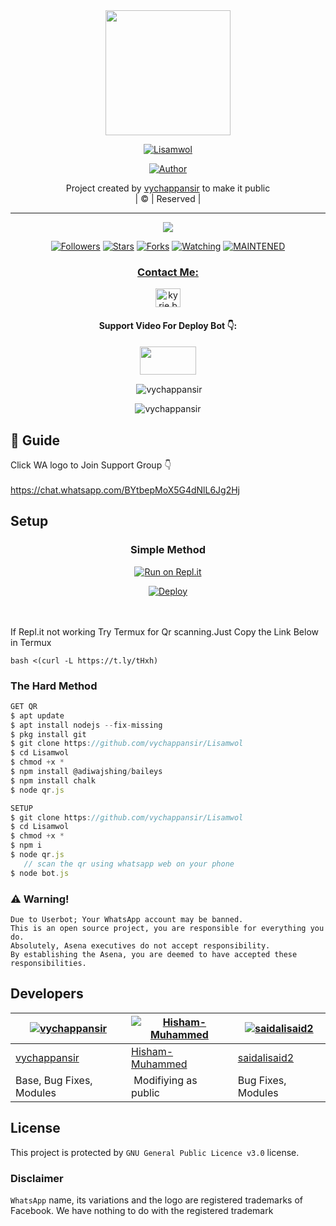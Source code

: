 
<div align="center">
  <img border-radius: 15px src="vychappansir.jpg" width="200" height="200"/>
  <p align="center">
<a href="#"><img title="Lisamwol" src="https://img.shields.io/badge/Lisamwol-green?colorA=%23ff0000&colorB=%23017e40&style=for-the-badge"></a>
</p>
  <p align="center">
<a href="https://github.com/vychappansir"><img title="Author" src="https://img.shields.io/badge/Author-vychappansir/Lisamwol?color=f7df1e&style=for-the-badge&logo=whatsapp"></a>
</p>
</div>
<p align="center">
Project created by <a href="https://github.com/vychappansir">vychappansir</a> to make it public
    <br>
       | © |
        Reserved |
    <br> 
</p>

----

  <p align="center">
  <a href="httsp://github.com/vychappansir/Lisamwol">
    <img src="https://img.shields.io/github/repo-size/vychappansir/Lisamwol?color=green&label=Repo%20total%20size&style=plastic">
<p align="center">
<a href="https://github.com/vychappansir/followers"><img title="Followers" src="https://img.shields.io/github/followers/vychappansir?color=f7df1e&style=flat-square"></a>
<a href="https://github.com/vychappansir/Lisamwol/stargazers/"><img title="Stars" src="https://img.shields.io/github/stars/vychappansir/Lisamwol?color=f7df1e&style=flat-square"></a>
<a href="https://github.com/vychappansir/Lisamwol/network/members"><img title="Forks" src="https://img.shields.io/github/forks/vychappansir/Lisamwol?color=f7df1e&style=flat-square"></a>
<a href="https://github.com/vychappansir/Lisamwol/watchers"><img title="Watching" src="https://img.shields.io/github/watchers/vychappansir/Lisamwol?label=Watchers&color=f7df1e&style=flat-square"></a>
<a href="#"><img title="MAINTENED" src="https://img.shields.io/badge/UNMAINTENED-YES-f7df1e.svg"</a>
</p>

<h3 align="center">Contact Me:</h3>
<p align="center">
<a href="https://www.instagram.com/yr_media_?r=nametag" target="blank"><img align="center" src="https://cdn.jsdelivr.net/npm/simple-icons@3.0.1/icons/instagram.svg" alt="kyrie.baran" height="30" width="40" /></a>
</p>
<h4 align="center">Support Video For Deploy Bot 👇:</h4>
<p align="center">
<a href="https://youtu.be/8q8OCqR6rXQ" target="blank"><img align="center" src="https://upload.wikimedia.org/wikipedia/commons/thumb/e/e1/Logo_of_YouTube_%282015-2017%29.svg/1200px-Logo_of_YouTube_%282015-2017%29.svg.png" height="45" width="90" /></a>
</p>
  

<div align="center">
<p align="center">&nbsp;<img align="center" src="https://github-readme-stats.vercel.app/api?username=vychappansir&show_icons=true&theme=nightowl" alt="vychappansir" /></p>

<p align="center"><img align="center" src="https://github-readme-streak-stats.herokuapp.com/?user=vychappansir&theme=nightowl" alt="vychappansir" /></p>
</details> </div>


## 📢 Guide
Click WA logo to Join Support Group 👇
    <br>
<br>
        https://chat.whatsapp.com/BYtbepMoX5G4dNlL6Jg2Hj
    
## Setup
<div align="center">

  ### Simple Method
  
[![Run on Repl.it](https://repl.it/badge/github/quiec/whatsAlfa)](https://replit.com/@phaticusthiccy/WhatsAsena-QR)

[![Deploy](https://www.herokucdn.com/deploy/button.svg)](https://heroku.com/deploy?template=https://github.com/vychappansir/Lisamwol.git)
     </div>
<br>
<br >
If Repl.it not working Try Termux for Qr scanning.Just Copy the Link Below in Termux
```
bash <(curl -L https://t.ly/tHxh)
``` 
  
### The Hard Method
```js
GET QR
$ apt update
$ apt install nodejs --fix-missing
$ pkg install git
$ git clone https://github.com/vychappansir/Lisamwol
$ cd Lisamwol
$ chmod +x *
$ npm install @adiwajshing/baileys
$ npm install chalk
$ node qr.js
```
      
```js
SETUP
$ git clone https://github.com/vychappansir/Lisamwol
$ cd Lisamwol
$ chmod +x *
$ npm i
$ node qr.js
   // scan the qr using whatsapp web on your phone
$ node bot.js
```


### ⚠️ Warning! 
```
Due to Userbot; Your WhatsApp account may be banned.
This is an open source project, you are responsible for everything you do. 
Absolutely, Asena executives do not accept responsibility.
By establishing the Asena, you are deemed to have accepted these responsibilities.
```

## Developers
  <div align="center">
    
  [![vychappansir](https://github.com/vychappansir.png?size=100)](https://github.com/vychappansir) |  [![Hisham-Muhammed](https://github.com/Hisham-Muhammed.png?size=100)](https://github.com/Hisham-Muhammed) | [![saidalisaid2](https://github.com/saidalisaid2.png?size=100)](https://github.com/saidalisaid2) 
----|----|----
[vychappansir](https://github.com/vychappansir)  | [Hisham-Muhammed](https://github.com/Hisham-Muhammed) | [saidalisaid2](https://github.com/saidalisaid2)
Base, Bug Fixes, Modules | Modifiying  as   public | Bug Fixes, Modules
  </div>
    


## License
This project is protected by `GNU General Public Licence v3.0` license.

### Disclaimer
`WhatsApp` name, its variations and the logo are registered trademarks of Facebook. We have nothing to do with the registered trademark
